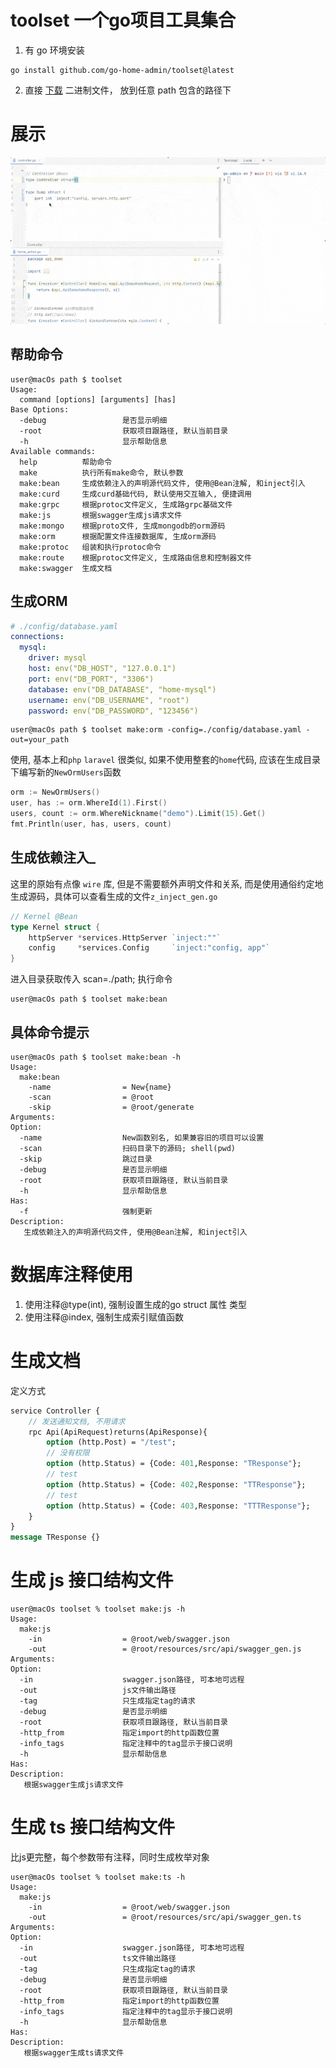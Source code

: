 # toolset 一个go项目工具集合

1. 有 go 环境安装
````shell
go install github.com/go-home-admin/toolset@latest
````

2. 直接 [下载](https://github.com/go-home-admin/toolset/releases) 二进制文件， 放到任意 path 包含的路径下

# 展示
![image](https://github.com/go-home-admin/toolset/blob/main/show.gif)


## 帮助命令
````shell
user@macOs path $ toolset
Usage:
  command [options] [arguments] [has]
Base Options:
  -debug                 是否显示明细
  -root                  获取项目跟路径, 默认当前目录
  -h                     显示帮助信息
Available commands:
  help          帮助命令
  make          执行所有make命令, 默认参数
  make:bean     生成依赖注入的声明源代码文件, 使用@Bean注解, 和inject引入
  make:curd     生成curd基础代码, 默认使用交互输入, 便捷调用 
  make:grpc     根据protoc文件定义, 生成路grpc基础文件
  make:js       根据swagger生成js请求文件
  make:mongo    根据proto文件, 生成mongodb的orm源码
  make:orm      根据配置文件连接数据库, 生成orm源码
  make:protoc   组装和执行protoc命令
  make:route    根据protoc文件定义, 生成路由信息和控制器文件
  make:swagger  生成文档
````

## 生成ORM
````yaml
# ./config/database.yaml
connections:
  mysql:
    driver: mysql
    host: env("DB_HOST", "127.0.0.1")
    port: env("DB_PORT", "3306")
    database: env("DB_DATABASE", "home-mysql")
    username: env("DB_USERNAME", "root")
    password: env("DB_PASSWORD", "123456")
````
````shell
user@macOs path $ toolset make:orm -config=./config/database.yaml -out=your_path
````
使用, 基本上和`php` `laravel` 很类似, 如果不使用整套的`home`代码, 应该在生成目录下编写新的`NewOrmUsers`函数
````go
orm := NewOrmUsers()
user, has := orm.WhereId(1).First()
users, count := orm.WhereNickname("demo").Limit(15).Get()
fmt.Println(user, has, users, count)
````


## 生成依赖注入_
这里的原始有点像 `wire` 库, 但是不需要额外声明文件和关系, 而是使用通俗约定地生成源码，具体可以查看生成的文件`z_inject_gen.go`
````go
// Kernel @Bean
type Kernel struct {
	httpServer *services.HttpServer `inject:""`
	config     *services.Config     `inject:"config, app"`
}
````
进入目录获取传入 scan=./path; 执行命令
````shell
user@macOs path $ toolset make:bean
````

## 具体命令提示

````shell
user@macOs path $ toolset make:bean -h
Usage:
  make:bean
    -name                = New{name}
    -scan                = @root
    -skip                = @root/generate
Arguments:
Option:
  -name                  New函数别名, 如果兼容旧的项目可以设置
  -scan                  扫码目录下的源码; shell(pwd)
  -skip                  跳过目录
  -debug                 是否显示明细
  -root                  获取项目跟路径, 默认当前目录
  -h                     显示帮助信息
Has:
  -f                     强制更新
Description:
   生成依赖注入的声明源代码文件, 使用@Bean注解, 和inject引入
````


# 数据库注释使用 
1. 使用注释@type(int), 强制设置生成的go struct 属性 类型
2. 使用注释@index, 强制生成索引赋值函数


# 生成文档
定义方式
````protobuf
service Controller {
    // 发送通知文档, 不用请求
    rpc Api(ApiRequest)returns(ApiResponse){
        option (http.Post) = "/test";
        // 没有权限
        option (http.Status) = {Code: 401,Response: "TResponse"};
        // test
        option (http.Status) = {Code: 402,Response: "TTResponse"};
        // test
        option (http.Status) = {Code: 403,Response: "TTTResponse"};
    }
}
message TResponse {}
````

# 生成 js 接口结构文件
````shell
user@macOs toolset % toolset make:js -h  
Usage:
  make:js
    -in                  = @root/web/swagger.json
    -out                 = @root/resources/src/api/swagger_gen.js
Arguments:
Option:
  -in                    swagger.json路径, 可本地可远程
  -out                   js文件输出路径
  -tag                   只生成指定tag的请求
  -debug                 是否显示明细
  -root                  获取项目跟路径, 默认当前目录  
  -http_from             指定import的http函数位置
  -info_tags             指定注释中的tag显示于接口说明
  -h                     显示帮助信息
Has:
Description:
   根据swagger生成js请求文件
````

# 生成 ts 接口结构文件
比js更完整，每个参数带有注释，同时生成枚举对象
````shell
user@macOs toolset % toolset make:ts -h  
Usage:
  make:js
    -in                  = @root/web/swagger.json
    -out                 = @root/resources/src/api/swagger_gen.ts
Arguments:
Option:
  -in                    swagger.json路径, 可本地可远程
  -out                   ts文件输出路径
  -tag                   只生成指定tag的请求
  -debug                 是否显示明细
  -root                  获取项目跟路径, 默认当前目录  
  -http_from             指定import的http函数位置
  -info_tags             指定注释中的tag显示于接口说明
  -h                     显示帮助信息
Has:
Description:
   根据swagger生成ts请求文件
````